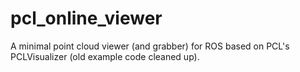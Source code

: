 pcl_online_viewer
=================

A minimal point cloud viewer (and grabber) for ROS based on PCL's PCLVisualizer (old example code cleaned up).
